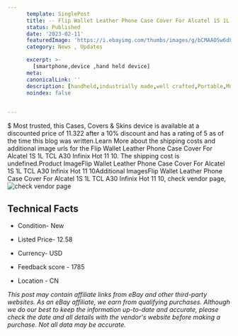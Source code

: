 ```yaml
---
      template: SinglePost
      title: -- Flip Wallet Leather Phone Case Cover For Alcatel 1S 1L TCL A30 Infinix Hot 11 10
      status: Published
      date: '2023-02-11'
      featuredImage: 'https://i.ebayimg.com/thumbs/images/g/bCMAAOSw6dFjrjAE/s-l225.jpg'
      category: News , Updates

      excerpt: >-
        [smartphone,device ,hand held device]
      meta:
      canonicalLink: ''
      description: [handheld,industrially made,well crafted,Portable,Mobile,Compact,Convenient,Lightweight,Maneuverable,Man-portable,Miniature,Carriable,Hand-held,Light,Holdable,Transportable,Mobile device,Pocket-sized,On-the-go,Wireless,Cordless,Compact size,Convenient size, smartphone,device ,hand held device]
      noindex: false

        
---
```

$
    Most trusted, this Cases, Covers & Skins device is available at a discounted price of 11.322 after a 10% discount and has a rating of 5 as of the time this blog was written.Learn More about the shipping costs and additional image urls for the Flip Wallet Leather Phone Case Cover For Alcatel 1S 1L TCL A30 Infinix Hot 11 10. The shipping cost is undefined.Product ImageFlip Wallet Leather Phone Case Cover For Alcatel 1S 1L TCL A30 Infinix Hot 11 10Additional ImagesFlip Wallet Leather Phone Case Cover For Alcatel 1S 1L TCL A30 Infinix Hot 11 10, check vendor page, ![check vendor page](https://origin-galleryplus.ebayimg.com/ws/web/314299306371_2_0_1/225x225.jpg,https://origin-galleryplus.ebayimg.com/ws/web/314299306371_3_0_1/225x225.jpg,https://origin-galleryplus.ebayimg.com/ws/web/314299306371_4_0_1/225x225.jpg,https://origin-galleryplus.ebayimg.com/ws/web/314299306371_5_0_1/225x225.jpg,https://origin-galleryplus.ebayimg.com/ws/web/314299306371_6_0_1/225x225.jpg,https://origin-galleryplus.ebayimg.com/ws/web/314299306371_7_0_1/225x225.jpg,https://origin-galleryplus.ebayimg.com/ws/web/314299306371_8_0_1/225x225.jpg,https://origin-galleryplus.ebayimg.com/ws/web/314299306371_9_0_1/225x225.jpg,https://origin-galleryplus.ebayimg.com/ws/web/314299306371_10_0_1/225x225.jpg,https://origin-galleryplus.ebayimg.com/ws/web/314299306371_11_0_1/225x225.jpg,https://origin-galleryplus.ebayimg.com/ws/web/314299306371_12_0_1/225x225.jpg)
    
    

 ## Technical Facts 



     
      

 - Condition- New 


      

 - Listed Price- 12.58 


      

 - Currency- USD 


      

 - Feedback score - 1785 


      

 - Location - CN 


      
      

 *_This post may contain affiliate links from eBay and other third-party websites. As an eBay affiliate, we earn from qualifying purchases. Although we do our best to keep the information up-to-date and accurate, please check the date and all details with the vendor's website before making a purchase. Not all data may be accurate._*



    
    
    
    
    